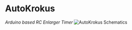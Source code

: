 AutoKrokus
==========

_Arduino based RC Enlarger Timer_
![AutoKrokus Schematics](http://fabricator.blog.com/wp-content/blogs.dir/00/08/42/61/8426194/files/autokrokus/autokrokus_features_0.jpg)

